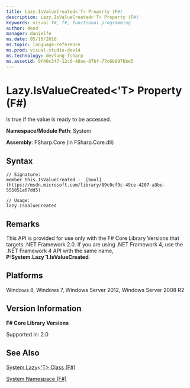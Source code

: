 ```yaml
---
title: Lazy.IsValueCreated<'T> Property (F#)
description: Lazy.IsValueCreated<'T> Property (F#)
keywords: visual f#, f#, functional programming
author: dend
manager: danielfe
ms.date: 05/16/2016
ms.topic: language-reference
ms.prod: visual-studio-dev14
ms.technology: devlang-fsharp
ms.assetid: 9f40c347-12c6-40ae-87bf-77c6b897bbe5 
---
```


# Lazy.IsValueCreated<'T> Property (F#)

Is true if the value is ready to be accessed.

**Namespace/Module Path**: System

**Assembly**: FSharp.Core (in FSharp.Core.dll)


## Syntax

```
// Signature:
member this.IsValueCreated :  [bool](https://msdn.microsoft.com/library/89c0cf9c-49ce-4207-a3be-555851a67dd5)

// Usage:
lazy.IsValueCreated
```

## Remarks
This API is provided for use only with the F# Core Library Versions that targets .NET Framework 2.0. If you are using .NET Framework 4, use the .NET Framework 4 API with the same name, **P:System.Lazy&#96;1.IsValueCreated**.


## Platforms
Windows 8, Windows 7, Windows Server 2012, Windows Server 2008 R2


## Version Information
**F# Core Library Versions**

Supported in: 2.0




## See Also
[System.Lazy&#60;'T&#62; Class &#40;F&#35;&#41;](System.Lazy%5B%27T%5D-Class-%5BFSharp%5D.md)

[System Namespace &#40;F&#35;&#41;](System-Namespace-%5BFSharp%5D.md)

